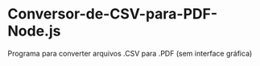 # Conversor-de-CSV-para-PDF-Node.js
Programa para converter arquivos .CSV para .PDF (sem interface gráfica)

